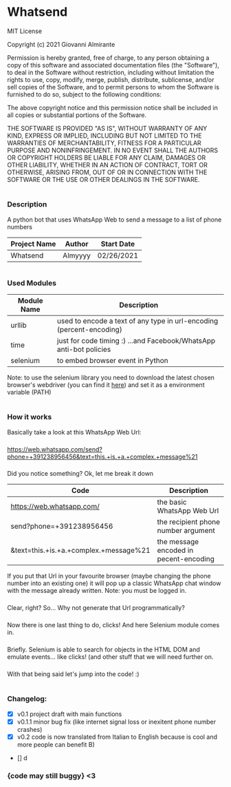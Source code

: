 # Whatsend

MIT License

Copyright (c) 2021 Giovanni Almirante

Permission is hereby granted, free of charge, to any person obtaining a copy
of this software and associated documentation files (the "Software"), to deal
in the Software without restriction, including without limitation the rights
to use, copy, modify, merge, publish, distribute, sublicense, and/or sell
copies of the Software, and to permit persons to whom the Software is
furnished to do so, subject to the following conditions:

The above copyright notice and this permission notice shall be included in all
copies or substantial portions of the Software.

THE SOFTWARE IS PROVIDED "AS IS", WITHOUT WARRANTY OF ANY KIND, EXPRESS OR
IMPLIED, INCLUDING BUT NOT LIMITED TO THE WARRANTIES OF MERCHANTABILITY,
FITNESS FOR A PARTICULAR PURPOSE AND NONINFRINGEMENT. IN NO EVENT SHALL THE
AUTHORS OR COPYRIGHT HOLDERS BE LIABLE FOR ANY CLAIM, DAMAGES OR OTHER
LIABILITY, WHETHER IN AN ACTION OF CONTRACT, TORT OR OTHERWISE, ARISING FROM,
OUT OF OR IN CONNECTION WITH THE SOFTWARE OR THE USE OR OTHER DEALINGS IN THE
SOFTWARE.

#

### Description
A python bot that uses WhatsApp Web to send a message to a list of phone numbers

Project Name | Author | Start Date
-|-|-
Whatsend | Almyyyy | 02/26/2021

#

### Used Modules

Module Name | Description
-|-
urllib | used to encode a text of any type in url-encoding (percent-encoding)
time | just for code timing :) ...and Facebook/WhatsApp anti-bot policies
selenium | to embed browser event in Python

Note: to use the selenium library you need to download the latest chosen browser's webdriver (you can find it [here](https://selenium-python.readthedocs.io/installation.html#drivers)) and set it as a environment variable (PATH)

#

### How it works
Basically take a look at this WhatsApp Web Url:
###
https://web.whatsapp.com/send?phone=+391238956456&text=this.+is.+a.+complex.+message%21
###
Did you notice something? Ok, let me break it down 

Code | Description
-|-
https://web.whatsapp.com/ | the basic WhatsApp Web Url
send?phone=+391238956456 | the recipient phone number argument
&text=this.+is.+a.+complex.+message%21 | the message encoded in pecent-encoding


If you put that Url in your favourite browser (maybe changing the phone number into an existing one) it will pop up a classic WhatsApp chat window with the message already written. Note: you must be logged in.
###
Clear, right? So... Why not generate that Url programmatically?
###
Now there is one last thing to do, clicks! And here Selenium module comes in.
###
Briefly. Selenium is able to search for objects in the HTML DOM and emulate events... like clicks! (and other stuff that we will need further on.
###
With that being said let's jump into the code! :)

#

### Changelog:

- [x] v0.1 project draft with main functions
- [x] v0.1.1 minor bug fix (like internet signal loss or inexitent phone number crashes)
- [x] v0.2 code is now translated from Italian to English because is cool and more people can benefit B) 
- [] d


### {code may still buggy} <3
